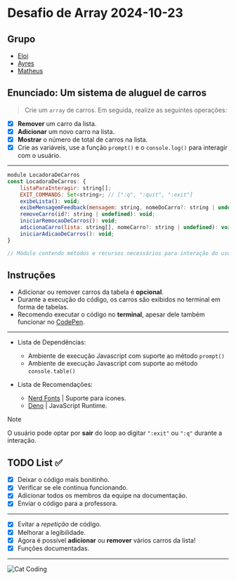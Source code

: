 <!-- markdownlint-disable MD033 -->
<!-- markdownlint-disable MD013 -->

# Desafio de Array 2024-10-23

## Grupo

- [Eloi](https://github.com/Eloi-0001)
- [Ayres](https://github.com/Kacaii)
- [Matheus](https://github.com/eumatheuslucena)

## Enunciado: Um sistema de aluguel de carros

> Crie um `array` de carros. Em seguida, realize as seguintes operações:

- [x] **Remover** um carro da lista.
- [x] **Adicionar** um novo carro na lista.
- [x] **Mostrar** o número de total de carros na lista.
- [x] Crie as variáveis, use a função `prompt()` e o `console.log()`
      para interagir com o usuário.

---

```javascript
module LocadoraDeCarros
const LocadoraDeCarros: {
    listaParaInteragir: string[];
    EXIT_COMMANDS: Set<string>; // [":q", ":quit", ":exit"]
    exibeLista(): void;
    exibeMensagemFeedback(mensagem: string, nomeDoCarro?: string | undefined, corTexto?: string | undefined): void;
    removeCarro(id?: string | undefined): void;
    iniciarRemocaoDeCarros(): void;
    adicionaCarro(lista: string[], nomeCarro?: string | undefined): void;
    iniciarAdicaoDeCarros(): void;
}

// Módulo contendo métodos e recursos necessários para interação do usuário com a lista de carros.
```

## Instruções

- Adicionar ou remover carros da tabela é **opcional**.
- Durante a execução do código, os carros são exibidos no terminal em forma de tabelas.
- Recomendo executar o código no **terminal**,
  apesar dele também funcionar no [CodePen](https://codepen.io/pen/).

---

- Lista de Dependências:

  - Ambiente de execução Javascript com suporte ao método `prompt()`
  - Ambiente de execução Javascript com suporte ao método `console.table()`

- Lista de Recomendações:

  - [Nerd Fonts](https://www.nerdfonts.com/font-downloads) | Suporte para ícones.
  - [Deno](https://deno.com/) | JavaScript Runtime.

> [!NOTE]
> O usuário pode optar por **sair** do loop ao digitar `":exit"` ou `":q"`
> durante a interação.

## TODO List ✅

- [x] Deixar o código mais bonitinho.
- [x] Verificar se ele continua funcionando.
- [x] Adicionar todos os membros da equipe na documentação.
- [x] Enviar o código para a professora.

---

- [x] Evitar a _repetição_ de código.
- [x] Melhorar a legibilidade.
- [x] Agora é possível **adicionar** ou **remover** vários carros da lista!
- [x] Funções documentadas.

---

![Cat Coding](https://c.tenor.com/g3y2q5VQxvAAAAAC/cat-computer.gif)
